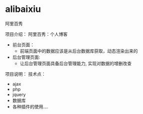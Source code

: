 # alibaixiu
阿里百秀

项目介绍：
阿里百秀：个人博客
- 前台页面：
  - 前端页面中的数据应该是从后台数据库获取，动态渲染出来的
- 后台管理页面:
  - 让后台管理页面具备后台管理能力, 实现对数据的增删改查

项目说明：
技术点：
- ajax
- php
- jquery
- 数据库
- 各种插件的使用....
